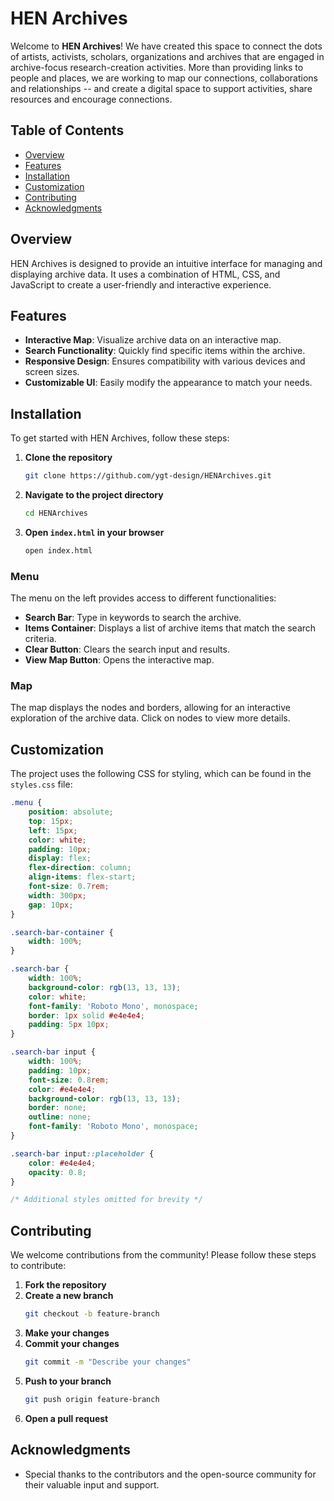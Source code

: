 
# HEN Archives

Welcome to **HEN Archives**! We have created this space to connect the dots of artists, activists, scholars, organizations and archives that are engaged in archive-focus research-creation activities. More than providing links to people and places, we are working to map our connections, collaborations and relationships -- and create a digital space to support activities, share resources and encourage connections.

## Table of Contents

- [Overview](#overview)
- [Features](#features)
- [Installation](#installation)
- [Customization](#customization)
- [Contributing](#contributing)
- [Acknowledgments](#acknowledgments)

## Overview

HEN Archives is designed to provide an intuitive interface for managing and displaying archive data. It uses a combination of HTML, CSS, and JavaScript to create a user-friendly and interactive experience.

## Features

- **Interactive Map**: Visualize archive data on an interactive map.
- **Search Functionality**: Quickly find specific items within the archive.
- **Responsive Design**: Ensures compatibility with various devices and screen sizes.
- **Customizable UI**: Easily modify the appearance to match your needs.

## Installation

To get started with HEN Archives, follow these steps:

1. **Clone the repository**
   ```bash
   git clone https://github.com/ygt-design/HENArchives.git
   ```

2. **Navigate to the project directory**
   ```bash
   cd HENArchives
   ```

3. **Open `index.html` in your browser**
   ```bash
   open index.html
   ```

### Menu

The menu on the left provides access to different functionalities:

- **Search Bar**: Type in keywords to search the archive.
- **Items Container**: Displays a list of archive items that match the search criteria.
- **Clear Button**: Clears the search input and results.
- **View Map Button**: Opens the interactive map.

### Map

The map displays the nodes and borders, allowing for an interactive exploration of the archive data. Click on nodes to view more details.

## Customization

The project uses the following CSS for styling, which can be found in the `styles.css` file:

```css
.menu {
    position: absolute;
    top: 15px;
    left: 15px;
    color: white;
    padding: 10px;
    display: flex;
    flex-direction: column;
    align-items: flex-start;
    font-size: 0.7rem;
    width: 300px;
    gap: 10px;
}

.search-bar-container {
    width: 100%;
}

.search-bar {
    width: 100%;
    background-color: rgb(13, 13, 13);
    color: white;
    font-family: 'Roboto Mono', monospace;
    border: 1px solid #e4e4e4;
    padding: 5px 10px;
}

.search-bar input {
    width: 100%;
    padding: 10px;
    font-size: 0.8rem;
    color: #e4e4e4;
    background-color: rgb(13, 13, 13);
    border: none;
    outline: none;
    font-family: 'Roboto Mono', monospace;
}

.search-bar input::placeholder {
    color: #e4e4e4;
    opacity: 0.8;
}

/* Additional styles omitted for brevity */
```

## Contributing

We welcome contributions from the community! Please follow these steps to contribute:

1. **Fork the repository**
2. **Create a new branch**
   ```bash
   git checkout -b feature-branch
   ```
3. **Make your changes**
4. **Commit your changes**
   ```bash
   git commit -m "Describe your changes"
   ```
5. **Push to your branch**
   ```bash
   git push origin feature-branch
   ```
6. **Open a pull request**

## Acknowledgments

- Special thanks to the contributors and the open-source community for their valuable input and support.
